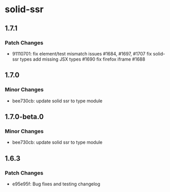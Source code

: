 # solid-ssr

## 1.7.1

### Patch Changes

- 91110701: fix element/test mismatch issues #1684, #1697, #1707
  fix solid-ssr types
  add missing JSX types #1690
  fix firefox iframe #1688

## 1.7.0

### Minor Changes

- bee730cb: update solid ssr to type module

## 1.7.0-beta.0

### Minor Changes

- bee730cb: update solid ssr to type module

## 1.6.3

### Patch Changes

- e95e95f: Bug fixes and testing changelog

